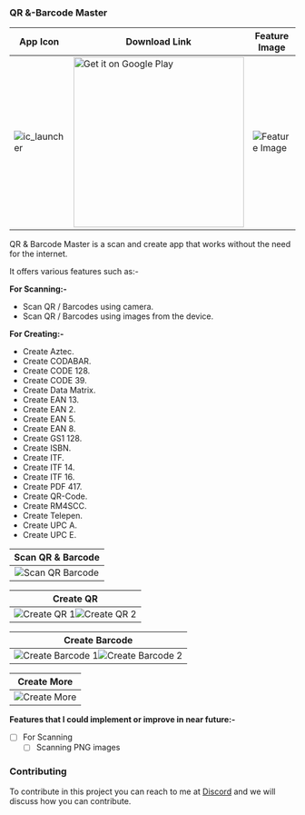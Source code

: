 ### QR &-Barcode Master

| App Icon | Download Link | Feature Image |
| ------------- | ------------- | ------------- |
| ![ic_launcher](https://user-images.githubusercontent.com/85361211/132852693-c4d159b6-c92e-4274-8acc-b1a883055818.png) | <a href='https://play.google.com/store/apps/details?id=com.pureinfoapps.android.apps.filestools'><img alt='Get it on Google Play' src='https://play.google.com/intl/en_us/badges/images/generic/en_badge_web_generic.png' width='300px'/></a> | ![Feature Image](https://user-images.githubusercontent.com/85361211/132852766-ee3ec264-9333-44fe-9c4a-cc7418088e6f.png) |

QR & Barcode Master is a scan and create app that works without the need for the internet.

It offers various features such as:-

**For Scanning:-**

-  Scan QR / Barcodes using camera.
-  Scan QR / Barcodes using images from the device.

**For Creating:-**

-  Create Aztec.
-  Create CODABAR.
-  Create CODE 128.
-  Create CODE 39.
-  Create Data Matrix.
-  Create EAN 13.
-  Create EAN 2.
-  Create EAN 5.
-  Create EAN 8.
-  Create GS1 128.
-  Create ISBN.
-  Create ITF.
-  Create ITF 14.
-  Create ITF 16.
-  Create PDF 417.
-  Create QR-Code.
-  Create RM4SCC.
-  Create Telepen.
-  Create UPC A.
-  Create UPC E.

| Scan QR & Barcode |
| :----: |
|![Scan QR   Barcode](https://user-images.githubusercontent.com/85361211/132853165-da30985b-b587-4f6e-bcee-270787e15e70.png)|

| Create QR |
| :----: |
|![Create QR 1](https://user-images.githubusercontent.com/85361211/132853234-ec80e108-b1e5-4523-b007-f936dd564ad8.png)![Create QR 2](https://user-images.githubusercontent.com/85361211/132853248-bceb5959-6699-449a-94ea-f0d307c1ebfc.png)|

| Create Barcode |
| :----: |
|![Create Barcode 1](https://user-images.githubusercontent.com/85361211/132853313-8d150a58-a8c9-42b5-b899-c076d84727d9.png)![Create Barcode 2](https://user-images.githubusercontent.com/85361211/132853330-f9fafe74-d7e8-4088-85ca-8d491ed00633.png)|

| Create More |
| :----: |
|![Create More](https://user-images.githubusercontent.com/85361211/132853353-37841a9d-1e9e-4b3c-aa7d-7d00de9138d3.png)|

**Features that I could implement or improve in near future:-**

- [ ] For Scanning
    - [ ] Scanning PNG images

### Contributing

To contribute in this project you can reach to me at [Discord](https://discordapp.com/users/546260843902271515/) and we will discuss how you can contribute.

